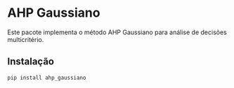 # AHP Gaussiano

Este pacote implementa o método AHP Gaussiano para análise de decisões multicritério.

## Instalação

```sh
pip install ahp_gaussiano